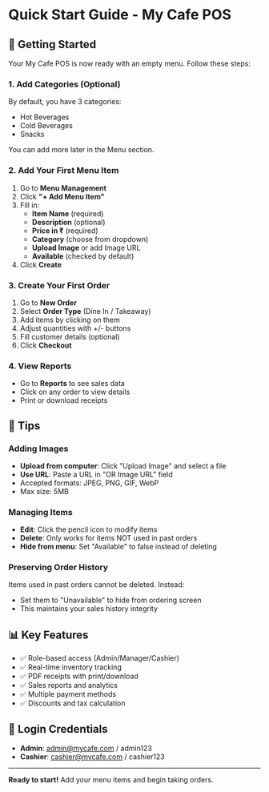 # Quick Start Guide - My Cafe POS

## 🚀 Getting Started

Your My Cafe POS is now ready with an empty menu. Follow these steps:

### 1. Add Categories (Optional)

By default, you have 3 categories:

- Hot Beverages
- Cold Beverages
- Snacks

You can add more later in the Menu section.

### 2. Add Your First Menu Item

1. Go to **Menu Management**
2. Click **"+ Add Menu Item"**
3. Fill in:
   - **Item Name** (required)
   - **Description** (optional)
   - **Price in ₹** (required)
   - **Category** (choose from dropdown)
   - **Upload Image** or add Image URL
   - **Available** (checked by default)
4. Click **Create**

### 3. Create Your First Order

1. Go to **New Order**
2. Select **Order Type** (Dine In / Takeaway)
3. Add items by clicking on them
4. Adjust quantities with +/- buttons
5. Fill customer details (optional)
6. Click **Checkout**

### 4. View Reports

- Go to **Reports** to see sales data
- Click on any order to view details
- Print or download receipts

## 🎯 Tips

### Adding Images

- **Upload from computer**: Click "Upload Image" and select a file
- **Use URL**: Paste a URL in "OR Image URL" field
- Accepted formats: JPEG, PNG, GIF, WebP
- Max size: 5MB

### Managing Items

- **Edit**: Click the pencil icon to modify items
- **Delete**: Only works for items NOT used in past orders
- **Hide from menu**: Set "Available" to false instead of deleting

### Preserving Order History

Items used in past orders cannot be deleted. Instead:

- Set them to "Unavailable" to hide from ordering screen
- This maintains your sales history integrity

## 📊 Key Features

- ✅ Role-based access (Admin/Manager/Cashier)
- ✅ Real-time inventory tracking
- ✅ PDF receipts with print/download
- ✅ Sales reports and analytics
- ✅ Multiple payment methods
- ✅ Discounts and tax calculation

## 🔐 Login Credentials

- **Admin**: admin@mycafe.com / admin123
- **Cashier**: cashier@mycafe.com / cashier123

---

**Ready to start!** Add your menu items and begin taking orders.
